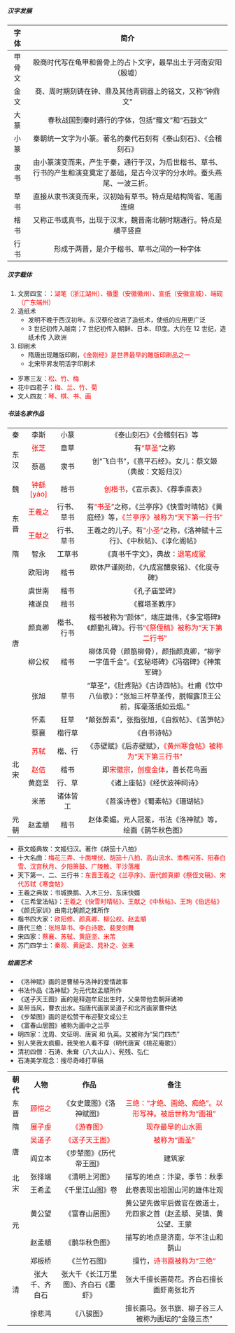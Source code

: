 ##### 汉字发展

|  字体  |                             简介                             |
| :----: | :----------------------------------------------------------: |
| 甲骨文 | 殷商时代写在龟甲和兽骨上的占卜文字，最早出土于河南安阳（殷墟） |
|  金文  |   商、周时期刻铸在钟、鼎及其他青铜器上的铭文，又称“钟鼎文”   |
|  大篆  |        春秋战国到秦时通行的字体，包括“籀文”和“石鼓文”        |
|  小篆  | 秦朝统一文字为小篆。著名的秦代石刻有《泰山刻石》、《会稽刻石》 |
|  隶书  | 由小篆演变而来，产生于秦，通行于汉，为后世楷书、草书、行书的产生和演变奠定了基础，是古今汉字的分水岭。蚕头燕尾、一波三折。 |
|  草书  |  直接从隶书演变而来，汉初始有草书。特点是结构简省、笔画连绵  |
|  楷书  | 又称正书或真书，出现于汉末，魏晋南北朝时期通行。特点是横平竖直 |
|  行书  |          形成于两晋，是介于楷书、草书之间的一种字体          |

##### 汉字载体

1. 文房四宝：：<font color=red>湖笔（浙江湖州）、徽墨（安徽徽州）、宣纸（安徽宣城）、端砚（广东端州） </font>
2. 造纸术
   - 发明不晚于西汉初年。东汉蔡伦改进了造纸术，使纸的应用更广泛
   - 3 世纪初传入越南；7 世纪初传入朝鲜、日本、印度。大约在 12 世纪，造纸术传 入欧洲
3. 印刷术
   - 隋唐出现雕版印刷，<font color=red>《金刚经》是世界最早的雕版印刷品之一</font>
   - 北宋毕昇发明活字印刷术

- 岁寒三友：<font color=red>松、竹、梅</font>
- 花中四君子：<font color=red>梅、兰、竹、菊</font>
- 文人四友：<font color=red>琴、棋、书、画</font>

##### 书法名家作品

<table>
    <tr align="center">
        <td>秦</td>
        <td>李斯</td>
        <td>小篆</td>
        <td>《泰山刻石》《会稽刻石》等</td>
    </tr>
    <tr align="center">
        <td rowspan="2">东汉</td>
        <td><font color=red>张芝</font></td>
        <td>章草</td>
        <td>有<font color=red>“草圣”</font>之称</td>
    </tr>
    <tr align="center">
        <td>蔡邕</td>
        <td>隶书</td>
        <td>创“飞白书”，《熹平石经》。女儿：蔡文姬（典故：文姬归汉）</td>
    </tr>
    <tr align="center">
        <td>魏</td>
        <td><font color=red>钟繇[yáo]</font></td>
        <td>楷书</td>
        <td><font color=red>创楷书</font>，《宣示表》、《荐季直表》</td>
    </tr>
    <tr align="center">
        <td rowspan="2">东晋</td>
        <td><font color=red>王羲之</font></td>
        <td>行书、草书</td>
        <td>有<font color=red>“书圣”</font>之称，《兰亭序》《快雪时晴帖》《黄庭经》等，<font color=red>《兰亭序》被称为“天下第一行书”</font>
</td>
    </tr>
    <tr align="center">
        <td><font color=red>王献之</font></td>
        <td>行书、草书</td>
        <td>王羲之的儿子。有<font color=red>“小圣”</font>之称，《洛神赋十三行》、《中秋帖》、《淳化阁帖》</td>
    </tr>
    <tr align="center">
        <td>隋</td>
        <td>智永</td>
        <td>工草书</td>
    	<td>《真书千字文》，典故：<font color=red>退笔成冢</font></td>
    </tr>
    <tr align="center">
        <td rowspan="7">唐</td>
        <td>欧阳询</td>
        <td>楷书</td>
        <td>欧体严谨刚劲，《九成宫醴泉铭》、《化度寺碑》</td>
    </tr>
    <tr align="center">
        <td>虞世南</td>
        <td>楷书</td>
        <td>《孔子庙堂碑》</td>
    </tr>
    <tr align="center">
        <td>褚遂良</td>
        <td>楷书</td>
        <td>《雁塔圣教序》</td>
    </tr>
    <tr align="center">
        <td>颜真卿</td>
        <td>楷书、行书</td>
        <td>楷书被称为“颜体”，端庄雄伟，《多宝塔碑》《颜勤礼碑》。行书<font color=red>“《祭侄稿》被称为“天下第二行书”</font></td>
    </tr>
    <tr align="center">
        <td>柳公权</td>
        <td>楷书</td>
        <td>柳体风骨（颜筋柳骨），颜指颜真卿，“柳字一字值千金”。《玄秘塔碑》《冯宿碑》《神策军碑》
</td>
    </tr>
    <tr align="center">
        <td>张旭</td>
        <td>草书</td>
        <td>“草圣”，《肚疼贴》《古诗四帖》。杜甫《饮中八仙歌》：“张旭三杯草圣传，脱帽露顶王公前，挥毫落纸如云烟。”</td>
    </tr>
	<tr align="center">
        <td>怀素</td>
        <td>狂草</td>
        <td>“颠张醉素”，张指张旭，《自叙帖》、《苦笋帖》</td>
	</tr>
	<tr align="center">
        <td  rowspan="5">北宋</td>
        <td>蔡襄</td>
        <td>楷行草</td>
        <td>《自书诗帖》</td>
	</tr>
	<tr align="center">
        <td><font color=red>苏轼</font></td>
        <td>楷、行</td>
        <td>《赤壁赋》《后赤壁赋》，<font color=red>《黄州寒食帖》被称为“天下第三行书”</font></td>
	</tr>
	<tr align="center">
        <td><font color=red>赵佶</font></td>
        <td>楷书</td>
        <td>即<font color=red>宋徽宗</font>，<font color=red>创瘦金体</font>，善长花鸟画</td>
	</tr>
	<tr align="center">
        <td>黄庭坚</td>
        <td>行、草</td>
        <td>《诸上座帖》《经伏波神祠诗》</td>
	</tr>
	<tr align="center">
        <td>米芾</td>
        <td>诸体皆工</td>
        <td>《苕溪诗卷》《蜀素帖》《珊瑚帖》</td>
	</tr>
	<tr align="center">
		<td>元朝</td>
		<td>赵孟頫</td>
		<td>楷书</td>
		<td>赵体柔媚。元人冠冕，书法《洛神赋》等，绘画《鹊华秋色图》</td>
	</tr>
</table>

- 蔡文姬典故：文姬归汉。著作《胡笳十八拍》
- 十大名曲：<font color=red>梅花三弄、十面埋伏、胡笳十八拍、高山流水、渔樵问答、阳春白雪、汉宫秋月、夕阳箫鼓、广陵散、平沙落雁</font>
- 天下第一、二、三行书：<font color=red>东晋王羲之《兰亭序》、唐代颜真卿《祭侄文稿》、宋代苏轼《寒食帖》</font>
- 王羲之典故：书城换鹅、入木三分、东床快婿
- 《三希堂法帖》：<font color=red>王羲之《快雪时晴帖》、王献之《中秋帖》、王珣《伯远帖》</font>
- 《颜氏家训》由南北朝颜之推所作
- 楷书四大家：<font color=red>欧阳修、颜真卿、柳公权、赵孟頫</font>
- 唐代三绝：<font color=red>张旭草书、李白诗歌、裴旻剑舞</font>
- 宋四家：<font color=red>蔡襄、苏轼、黄庭坚、米芾</font>
- 苏门四学士：<font color=red>秦观、黄庭坚、晁补之、张耒</font>

##### 绘画艺术

<table>
    <tr align="center">
        <th>朝代</th>
        <th>人物</th>
        <th>作品</th>
        <th>备注</th>
    </tr>
    <tr align="center">
        <td>东晋</td>
        <td><font color=red>顾恺之</font></td>
        <td>《女史箴图》《洛神赋图》</td>
        <td><font color=red>三绝：“才绝、画绝、痴绝”。以形写神。被后世称为<font color=red>“画祖”</font></td>
    </tr>
    <tr align="center">
        <td>隋</td>
        <td><font color=red>展子虔</font></td>
        <td><font color=red>《游春图》</font></td>
        <td><font color=red>现存最早的山水画</font></td>
    </tr>
    <tr align="center">
        <td  rowspan="2">唐</td>
        <td><font color=red>吴道子</font></td>
        <td><font color=red>《送子天王图》</font></td>
        <td><font color=red>被称为“画圣”</font></td>
    </tr>
    <tr align="center">
        <td>阎立本</td>
        <td>《步辇图》《历代帝王图》</td>
        <td>建筑家</td>
    </tr>
    <tr align="center">
        <td rowspan="2">北宋</td>
        <td>张择端</td>
        <td>《清明上河图》</td>
        <td>描写的地点：汴梁，季节：秋季</td>
    </tr>
    <tr align="center">
        <td>王希孟</td>
        <td>《千里江山图》卷</td>
        <td>此卷表现出祖国山河的雄伟壮观</td>
    </tr>
    <tr align="center">
        <td  rowspan="2">元</td>
        <td>黄公望</td>
        <td>《富春山居图》</td>
        <td>黄公望先做牢后做官在做道士，元四家之首（赵孟頫、吴镇、黄公望、王蒙</td>
    <tr align="center">
        <td>赵孟頫</td>
        <td>《鹊华秋色图》</td>
        <td>描写的地点是济南，华不注山和鹊山</td>
    </tr>
    <tr align="center">
        <td  rowspan="3">清</td>
        <td>郑板桥</td>
        <td>《兰竹石图》</td>
        <td>擅竹，<font color=red>诗书画被称为“三绝”</font></td>
    </tr>
    <tr align="center">
        <td>张大千、齐白石</td>
        <td>张大千《长江万里图》、齐白石《墨虾》</td>
        <td>张大千擅长画荷花。齐白石擅长画虾南张北齐</td>
    </tr>
    <tr align="center">
        <td>徐悲鸿</td>
        <td>《八骏图》</td>
        <td>擅长画马。张书旗、柳子谷三人被称为画坛的“金陵三杰”</td>
    </tr>

- 《洛神赋》画的是曹植与洛神的爱情故事
- 书法作品《洛神赋》为元代赵孟頫所作
- 《送子天王图》画的是释迦牟尼出生时，父亲带他去朝拜诸神
- 吴带当风，曹衣出水。指唐代画家吴道子和北齐画家曹仲达
- 《步辇图》画的是松赞干布迎娶文成公主
- 《富春山居图》被称为画中之兰亭
- 明四家：沈周、文征明、唐寅 和 仇英。又被称为“吴门四杰”
- 别人笑我太疯癫，我笑他人看不穿（明代唐寅《桃花庵歌》）
- 清初四僧：石涛、朱耷（八大山人）、髡残、弘仁
- 石涛美学观念：搜尽奇峰打草稿